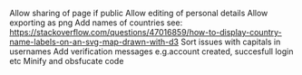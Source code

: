 Allow sharing of page if public
Allow editing of personal details
Allow exporting as png
Add names of countries see: https://stackoverflow.com/questions/47016859/how-to-display-country-name-labels-on-an-svg-map-drawn-with-d3
Sort issues with capitals in usernames
Add verification messages e.g.account created, succesfull login etc
Minify and obsfucate code